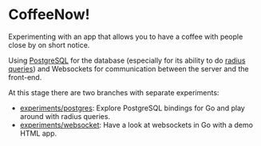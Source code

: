# CoffeeNow!

Experimenting with an app that allows you to have a coffee with people close by on short notice.

Using [PostgreSQL](http://www.postgresql.org/) for the database (especially for its ability to do [radius queries](http://datachomp.com/archives/radius-queries-in-postgres/)) and Websockets for communication between the server and the front-end.

At this stage there are two branches with separate experiments:
 * [experiments/postgres](https://github.com/kdungs/coffee-now-server/tree/experiments/postgres): Explore PostgreSQL bindings for Go and play around with radius queries.
 * [experiments/websocket](https://github.com/kdungs/coffee-now-server/tree/experiments/websocket): Have a look at websockets in Go with a demo HTML app.

